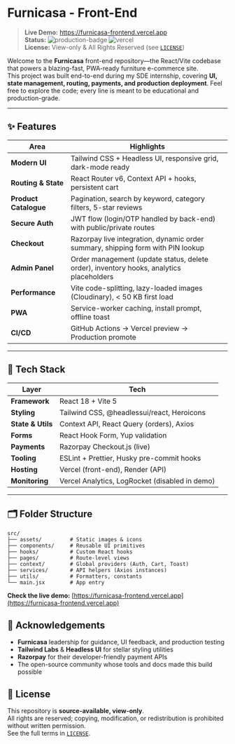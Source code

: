# Furnicasa - Front-End

> **Live Demo:** <https://furnicasa-frontend.vercel.app>  
> **Status:** ![production-badge](https://img.shields.io/badge/live-✅-brightgreen) ![vercel](https://img.shields.io/badge/hosted%20on-vercel-black)  
> **License:** View-only & All Rights Reserved (see [`LICENSE`](./LICENSE))

Welcome to the **Furnicasa** front-end repository—the React/Vite codebase that powers a blazing-fast, PWA-ready furniture e-commerce site.  
This project was built end-to-end during my SDE internship, covering **UI, state management, routing, payments, and production deployment**. Feel free to explore the code; every line is meant to be educational and production-grade.

---

## ✨ Features

| Area | Highlights |
|------|------------|
| **Modern UI** | Tailwind CSS + Headless UI, responsive grid, dark-mode ready |
| **Routing & State** | React Router v6, Context API + hooks, persistent cart |
| **Product Catalogue** | Pagination, search by keyword, category filters, 5-star reviews |
| **Secure Auth** | JWT flow (login/OTP handled by back-end) with public/private routes |
| **Checkout** | Razorpay live integration, dynamic order summary, shipping form with PIN lookup |
| **Admin Panel** | Order management (update status, delete order), inventory hooks, analytics placeholders |
| **Performance** | Vite code-splitting, lazy-loaded images (Cloudinary), < 50 KB first load |
| **PWA** | Service-worker caching, install prompt, offline toast |
| **CI/CD** | GitHub Actions → Vercel preview → Production promote |

---

## 🚀 Tech Stack

| Layer | Tech |
|-------|------|
| **Framework** | React 18 + Vite 5 |
| **Styling** | Tailwind CSS, @headlessui/react, Heroicons |
| **State & Utils** | Context API, React Query (orders), Axios |
| **Forms** | React Hook Form, Yup validation |
| **Payments** | Razorpay Checkout.js (live) |
| **Tooling** | ESLint + Prettier, Husky pre-commit hooks |
| **Hosting** | Vercel (front-end), Render (API) |
| **Monitoring** | Vercel Analytics, LogRocket (disabled in demo) |

---

## 🗂️ Folder Structure
```
src/
├── assets/         # Static images & icons
├── components/     # Reusable UI primitives
├── hooks/          # Custom React hooks
├── pages/          # Route-level views
├── context/        # Global providers (Auth, Cart, Toast)
├── services/       # API helpers (Axios instances)
├── utils/          # Formatters, constants
└── main.jsx        # App entry
```

**Check the live demo:** [https://furnicasa-frontend.vercel.app](https://furnicasa-frontend.vercel.app)

## 🤝 Acknowledgements
- **Furnicasa** leadership for guidance, UI feedback, and production testing  
- **Tailwind Labs** & **Headless UI** for stellar styling utilities  
- **Razorpay** for their developer-friendly payment APIs  
- The open-source community whose tools and docs made this build possible

## 📜 License
This repository is **source-available, view-only**.  
All rights are reserved; copying, modification, or redistribution is prohibited without written permission.  
See the full terms in [`LICENSE`](./LICENSE).
